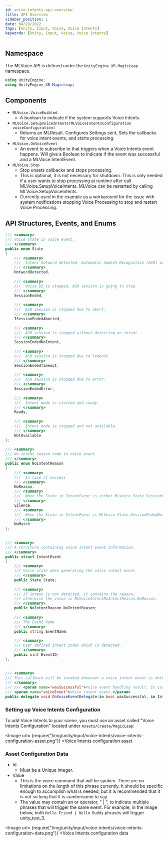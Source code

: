 ```yaml
---
id: voice-intents-api-overview
title: API Overview
sidebar_position: 1
date: 04/29/2022
tags: [Unity, Input, Voice, Voice Intents]
keywords: [Unity, Input, Voice, Voice Intents]
---
```


## Namespace

The MLVoice API is defined under the `UnityEngine.XR.MagicLeap` namespace.

``` csharp
using UnityEngine;
using UnityEngine.XR.MagicLeap;
```

## Components

- `MLVoice.VoiceEnabled`
  - A boolean to indicate if the system supports Voice Intents.
- `MLVoice.SetupVoiceIntents(MLVoiceIntentsConfiguration voiceConfiguration)`
  - Returns an MLResult. Configures Settings sent, Sets the callbacks for voice intent events, and starts processing.
- `MLVoice.OnVoiceEvent`
  - An event to subscribe to that triggers when a Voice Intents event happens. Will give a Boolean to indicate if the event was successful and a MLVoice.IntentEvent.
- `MLVoice.Stop`
  - Stop unsets callbacks and stops processing.
  - This is optional, it is not necessary for shutdown. This is only needed if a user wants to stop processing at runtime after call MLVoice.SetupVoiceIntents. MLVoice can be restarted by calling MLVoice.SetupVoiceIntents.
  - Currently used in the example as a workaround for the issue with system notifications stopping Voice Processing to stop and restart Voice Processing.

## API Structures, Events, and Enums

``` csharp
/// <summary>
/// Voice state in voice event.
/// </summary>
public enum State
{
    /// <summary>
    ///  Intent hotword detected, Automatic Speech Recognition (ASR) session is going to start.
    /// </summary>
    HotwordDetected,
 
    /// <summary>
    ///  Voice UI is stopped, ASR session is going to stop.
    /// </summary>
    SessionEnded,
 
    /// <summary>
    ///  ASR session is stopped due to abort.
    /// </summary>
    ISessionEndedAborted,
 
    /// <summary>
    ///  ASR session is stopped without detecting an intent.
    /// </summary>
    SessionEndedNoIntent,
 
    /// <summary>
    ///  ASR session is stopped due to timeout.
    /// </summary>
    SessionEndedTimeout,
 
    /// <summary>
    ///  ASR session is stopped due to error.
    /// </summary>
    SessionEndedError,
 
    /// <summary>
    ///  Intent mode is started and ready.
    /// </summary>
    Ready,
 
    /// <summary>
    ///  Intent mode is stopped and not available.
    /// </summary>
    NotAvailable
};
 
/// <summary>
/// No intent reason code in voice event.
/// </summary>
public enum NoIntentReason
{
    /// <summary>
    ///  In case of success
    /// </summary>
    NoReason,
    /// <summary>
    ///  When the State in IntentEvent is either MLVoice.State.SessionEndedTimeout or MLVoice.State.SessionEndedError.
    /// </summary>
    Silence,
    /// <summary>
    ///  When the State in IntentEvent is MLVoice.State.SessionEndedNoIntent.
    /// </summary>
    NoMatch
};
 
 
/// <summary>
/// A structure containing voice intent event information.
/// </summary>
public struct IntentEvent
{
    /// <summary>
    /// Voice state when generating the voice intent event.
    /// </summary>
    public State State;
 
    /// <summary>
    /// If intent is not detected, it contains the reason,
    /// otherwise the value is MLVoiceIntentNoIntentReason.NoReason.
    /// </summary>
    public NoIntentReason NoIntentReason;
 
    /// <summary>
    /// The Event Name
    /// </summary>
    public string EventName;
 
    /// <summary>
    /// User defined intent index which is detected.
    /// </summary>
    public uint EventID;
};
 
 
/// <summary>
/// This callback will be invoked whenever a voice intent event is detected.
/// </summary>
/// /// <param name="wasSuccessful">Voice event handling result. In case of false, voiceEvent member variables should be ignored. (voiceEvent.EventName will be NULL)</param>
/// <param name="voiceEvent">Voice intent event.</param>
public delegate void OnVoiceEventDelegate(in bool wasSuccessful, in IntentEvent voiceEvent);
```

### Setting up Voice Intents Configuration

To add Voice Intents to your scene, you must use an asset called "Voice Intents Configuration" located under `Assets/Create/MagicLeap`:

<Image url= {require("/img/unity/input/voice-intents/voice-intents-configuration-asset.png")} >Voice Intents configuration asset</Image>

### Asset Configuration Data

- Id
  - Must be a Unique integer.
- Value
  - This is the voice command that will be spoken. There are no limitations on the length of this phrase currently. It should be specific enough to accomplish what is needed, but it is recommended that it is not so long that it is cumbersome to say.
  - The value may contain an or operator, " | ", to indicate multiple phrases that will trigger the same event. For example, in the image below, both `Hello Friend | Hello Buddy` phrases will trigger unity_test_3.

<Image url= {require("/img/unity/input/voice-intents/voice-intents-configuration-data.png")} >Voice Intents configuration data</Image>

